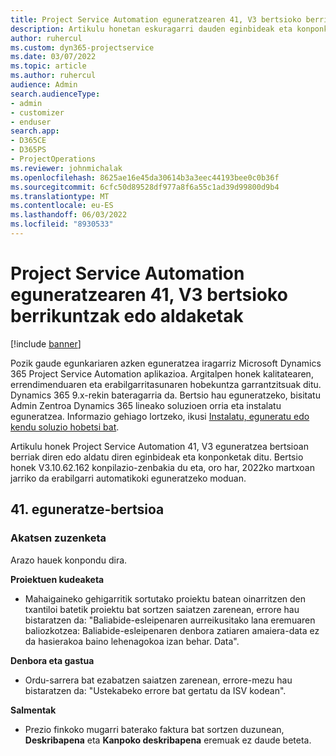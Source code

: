 ```yaml
---
title: Project Service Automation eguneratzearen 41, V3 bertsioko berrikuntzak edo aldaketak
description: Artikulu honetan eskuragarri dauden eginbideak eta konponketak zerrendatzen dira Microsoft Dynamics 365 Project Service Automation Eguneratu 41. bertsioa, V3.
author: ruhercul
ms.custom: dyn365-projectservice
ms.date: 03/07/2022
ms.topic: article
ms.author: ruhercul
audience: Admin
search.audienceType:
- admin
- customizer
- enduser
search.app:
- D365CE
- D365PS
- ProjectOperations
ms.reviewer: johnmichalak
ms.openlocfilehash: 8625ae16e45da30614b3a3eec44193bee0c0b36f
ms.sourcegitcommit: 6cfc50d89528df977a8f6a55c1ad39d99800d9b4
ms.translationtype: MT
ms.contentlocale: eu-ES
ms.lasthandoff: 06/03/2022
ms.locfileid: "8930533"
---
```

# <a name="whats-new-or-changed-in-project-service-automation-update-release-41-v3"></a>Project Service Automation eguneratzearen 41, V3 bertsioko berrikuntzak edo aldaketak

[!include [banner](../includes/psa-now-project-operations.md)]

Pozik gaude egunkariaren azken eguneratzea iragarriz Microsoft Dynamics 365 Project Service Automation aplikazioa. Argitalpen honek kalitatearen, errendimenduaren eta erabilgarritasunaren hobekuntza garrantzitsuak ditu. Dynamics 365 9.x-rekin bateragarria da. Bertsio hau eguneratzeko, bisitatu Admin Zentroa Dynamics 365 lineako soluzioen orria eta instalatu eguneratzea. Informazio gehiago lortzeko, ikusi [Instalatu, eguneratu edo kendu soluzio hobetsi bat](/power-platform/admin/install-remove-preferred-solution).

Artikulu honek Project Service Automation 41, V3 eguneratzea bertsioan berriak diren edo aldatu diren eginbideak eta konponketak ditu. Bertsio honek V3.10.62.162 konpilazio-zenbakia du eta, oro har, 2022ko martxoan jarriko da erabilgarri automatikoki eguneratzeko moduan.

## <a name="update-release-41"></a>41. eguneratze-bertsioa

### <a name="bug-fixes"></a>Akatsen zuzenketa

Arazo hauek konpondu dira.

**Proiektuen kudeaketa**
- Mahaigaineko gehigarritik sortutako proiektu batean oinarritzen den txantiloi batetik proiektu bat sortzen saiatzen zarenean, errore hau bistaratzen da: "Baliabide-esleipenaren aurreikusitako lana eremuaren baliozkotzea: Baliabide-esleipenaren denbora zatiaren amaiera-data ez da hasierakoa baino lehenagokoa izan behar. Data".

**Denbora eta gastua**
- Ordu-sarrera bat ezabatzen saiatzen zarenean, errore-mezu hau bistaratzen da: "Ustekabeko errore bat gertatu da ISV kodean".

**Salmentak**
- Prezio finkoko mugarri baterako faktura bat sortzen duzunean, **Deskribapena** eta **Kanpoko deskribapena** eremuak ez daude beteta. 
